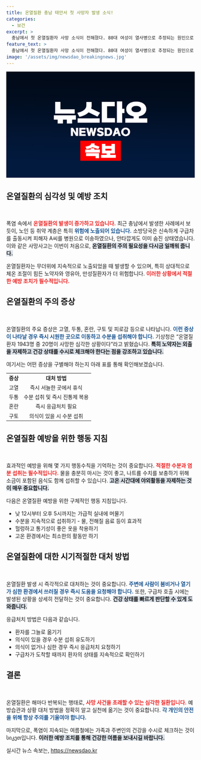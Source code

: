 ```yaml
---
title: 온열질환 충남 태안서 첫 사망자 발생 소식!
categories:
  - 보건
excerpt: >
  충남에서 첫 온열질환자 사망 소식이 전해졌다. 80대 여성이 열사병으로 추정되는 원인으로 숨진 가운데, 전국 온열질환자는 1943명 발생! 폭염 속 생명을 지키기 위한 예방법은 무엇일까?
feature_text: >
  충남에서 첫 온열질환자 사망 소식이 전해졌다. 80대 여성이 열사병으로 추정되는 원인으로 숨진 가운데, 전국 온열질환자는 1943명 발생! 폭염 속 생명을 지키기 위한 예방법은 무엇일까?
image: '/assets/img/newsdao_breakingnews.jpg'
---
```


<p><img src="/assets/img/newsdao_breakingnews.jpg" alt="koreaapp 속보" /></p>

<h2 data-ke-size="size26">온열질환의 심각성 및 예방 조치</h2>

<p data-ke-size="size16">&nbsp;</p>

<p>폭염 속에서 <b><span style="color: #ee2323;">온열질환의 발생이 증가하고 있습니다.</span></b> 최근 충남에서 발생한 사례에서 보듯이, 노인 등 취약 계층은 특히 <b><span style="color: #1a5490;">위험에 노출되어 있습니다.</span></b> 소방당국은 신속하게 구급차를 출동시켜 피해자 A씨를 병원으로 이송하였으나, 안타깝게도 이미 숨진 상태였습니다. 이와 같은 사망사고는 이번이 처음으로, <b><span style="background-color: #21538527;">온열질환의 주의 필요성을 다시금 일깨워 줍니다.</span></b> </p>

<p>온열질환자는 무더위에 지속적으로 노출되었을 때 발생할 수 있으며, 특히 상대적으로 체온 조절이 힘든 노약자와 영유아, 만성질환자가 더 위험합니다. <b><span style="color: #ee2323;">이러한 상황에서 적절한 예방 조치가 필수적입니다.</span></b></p>

<h2 data-ke-size="size26">온열질환의 주의 증상</h2>

<p data-ke-size="size16">&nbsp;</p>

<p>온열질환의 주요 증상은 고열, 두통, 혼란, 구토 및 피로감 등으로 나타납니다. <b><span style="color: #1a5490;">이런 증상이 나타날 경우 즉시 시원한 곳으로 이동하고 수분을 섭취해야 합니다.</span></b> 기상청은 “온열질환자 1943명 중 20명이 사망한 심각한 상황이다”라고 밝혔습니다. <b><span style="background-color: #21538527;">특히 노약자는 외출을 자제하고 건강 상태를 수시로 체크해야 한다는 점을 강조하고 있습니다.</span></b></p>

<p>여기서는 어떤 증상을 구별해야 하는지 아래 표를 통해 확인해보겠습니다.</p>

<table>
    <tr>
        <td style="text-align: center; height: 17px;"><b>증상</b></td>
        <td style="text-align: center; height: 17px;"><b>대처 방법</b></td>
    </tr>
    <tr>
        <td style="text-align: center; height: 17px;">고열</td>
        <td style="text-align: center; height: 17px;">즉시 서늘한 곳에서 휴식</td>
    </tr>
    <tr>
        <td style="text-align: center; height: 17px;">두통</td>
        <td style="text-align: center; height: 17px;">수분 섭취 및 즉시 진통제 복용</td>
    </tr>
    <tr>
        <td style="text-align: center; height: 17px;">혼란</td>
        <td style="text-align: center; height: 17px;">즉시 응급처치 필요</td>
    </tr>
    <tr>
        <td style="text-align: center; height: 17px;">구토</td>
        <td style="text-align: center; height: 17px;">의식이 있을 시 수분 섭취</td>
    </tr>
</table>

<h2 data-ke-size="size26">온열질환 예방을 위한 행동 지침</h2>

<p data-ke-size="size16">&nbsp;</p>

<p>효과적인 예방을 위해 몇 가지 행동수칙을 기억하는 것이 중요합니다. <b><span style="color: #ee2323;">적절한 수분과 염분 섭취는 필수적입니다.</span></b> 물을 충분히 마시는 것이 좋고, 나트륨 수치를 보충하기 위해 소금이 포함된 음식도 함께 섭취할 수 있습니다. <b><span style="background-color: #21538527;">고온 시간대에 야외활동을 자제하는 것이 매우 중요합니다.</span></b></p>

<p>다음은 온열질환 예방을 위한 구체적인 행동 지침입니다.</p>

<ul>
    <li>낮 12시부터 오후 5시까지는 가급적 실내에 머물기</li>
    <li>수분을 지속적으로 섭취하기 - 물, 전해질 음료 등이 효과적</li>
    <li>헐렁하고 통기성이 좋은 옷을 착용하기</li>
    <li>고온 환경에서는 최소한의 활동만 하기</li>
</ul>

<h2 data-ke-size="size26">온열질환에 대한 시기적절한 대처 방법</h2>

<p data-ke-size="size16">&nbsp;</p>

<p>온열질환 발생 시 즉각적으로 대처하는 것이 중요합니다. <b><span style="color: #1a5490;">주변에 사람이 붐비거나 열기가 심한 환경에서 쓰러질 경우 즉시 도움을 요청해야 합니다.</span></b> 또한, 구급차 호출 시에는 발생된 상황을 상세히 전달하는 것이 중요합니다. <b><span style="background-color: #21538527;">건강 상태를 빠르게 판단할 수 있게 도와줍니다.</span></b></p>

<p>응급처치 방법은 다음과 같습니다.</p>

<ul>
    <li>환자를 그늘로 옮기기</li>
    <li>의식이 있을 경우 수분 섭취 유도하기</li>
    <li>의식이 없거나 심한 경우 즉시 응급처치 요청하기</li>
    <li>구급차가 도착할 때까지 환자의 상태를 지속적으로 확인하기</li>
</ul>

<h2 data-ke-size="size26">결론</h2>

<p data-ke-size="size16">&nbsp;</p>

<p>온열질환은 해마다 반복되는 행태로, <b><span style="color: #ee2323;">사망 사건을 초래할 수 있는 심각한 질환입니다.</span></b> 예방습관과 상황 대처 방법을 정확히 알고 실천에 옮기는 것이 중요합니다. <b><span style="color: #1a5490;">각 개인의 안전을 위해 항상 주의를 기울여야 합니다.</span></b> </p>

<p>마지막으로, 폭염이 지속되는 여름철에는 가족과 주변인의 건강을 수시로 체크하는 것이 სიკეთ입니다. <b><span style="background-color: #21538527;">이러한 예방 조치를 통해 건강한 여름을 보내시길 바랍니다.</span></b></p>
실시간 뉴스 속보는, <a href="https://newsdao.kr" rel="dofollow">https://newsdao.kr</a>


